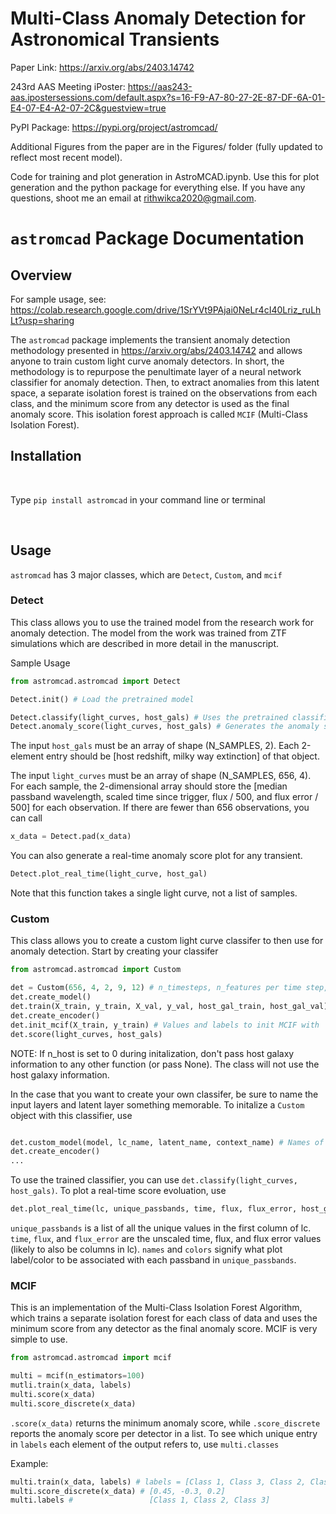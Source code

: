 # Multi-Class Anomaly Detection for Astronomical Transients

Paper Link: https://arxiv.org/abs/2403.14742

243rd AAS Meeting iPoster: https://aas243-aas.ipostersessions.com/default.aspx?s=16-F9-A7-80-27-2E-87-DF-6A-01-E4-07-E4-A2-07-2C&guestview=true

PyPI Package: https://pypi.org/project/astromcad/

Additional Figures from the paper are in the Figures/ folder (fully updated to reflect most recent model).

Code for training and plot generation in AstroMCAD.ipynb. Use this for plot generation and the python package for everything else.
If you have any questions, shoot me an email at rithwikca2020@gmail.com.


# `astromcad` Package Documentation

## Overview

For sample usage, see: https://colab.research.google.com/drive/1SrYVt9PAjai0NeLr4cI40Lriz_ruLhLt?usp=sharing

The `astromcad` package implements the transient anomaly detection methodology presented in https://arxiv.org/abs/2403.14742 and allows anyone to train custom light curve anomaly detectors. In short, the methodology is to repurpose the penultimate layer of a neural network classifier for anomaly detection. Then, to extract anomalies from this latent space, a separate isolation forest is trained on the observations from each class, and the minimum score from any detector is used as the final anomaly score. This isolation forest approach is called `MCIF` (Multi-Class Isolation Forest).

## Installation

<br>

Type `pip install astromcad` in your command line or terminal

<br>

## Usage

`astromcad` has 3 major classes, which are `Detect`, `Custom`, and `mcif`

### Detect

This class allows you to use the trained model from the research work for anomaly detection. The model from the work was trained from ZTF simulations which are described in more detail in the manuscript. 

Sample Usage

```python
from astromcad.astromcad import Detect

Detect.init() # Load the pretrained model

Detect.classify(light_curves, host_gals) # Uses the pretrained classifier to get a classification output
Detect.anomaly_score(light_curves, host_gals) # Generates the anomaly score for the given simple
``` 

The input `host_gals` must be an array of shape (N_SAMPLES, 2). Each 2-element entry should be [host redshift, milky way extinction] of that object. 

The input `light_curves` must be an array of shape (N_SAMPLES, 656, 4). For each sample, the 2-dimensional array should store the [median passband wavelength, scaled time since trigger, flux / 500, and flux error / 500] for each observation. If there are fewer than 656 observations, you can call

```python
x_data = Detect.pad(x_data)
```

You can also generate a real-time anomaly score plot for any transient. 

```python
Detect.plot_real_time(light_curve, host_gal)
```

Note that this function takes a single light curve, not a list of samples.

### Custom

This class allows you to create a custom light curve classifer to then use for anomaly detection. Start by creating your classifer

```python
from astromcad.astromcad import Custom

det = Custom(656, 4, 2, 9, 12) # n_timesteps, n_features per time step, n_host, latent_size, n_classes
det.create_model()
det.train(X_train, y_train, X_val, y_val, host_gal_train, host_gal_val) # EarlyStopping is initalized in the class
det.create_encoder()
det.init_mcif(X_train, y_train) # Values and labels to init MCIF with
det.score(light_curves, host_gals)
```

NOTE: If n_host is set to 0 during initalization, don't pass host galaxy information to any other function (or pass None). The class will not use the host galaxy information.

In the case that you want to create your own classifer, be sure to name the input layers and latent layer something memorable. To initalize a `Custom` object with this classifier, use 

```python

det.custom_model(model, lc_name, latent_name, context_name) # Names of the respective layers (input/latent)
det.create_encoder()
...
```

To use the trained classifier, you can use `det.classify(light_curves, host_gals)`. To plot a real-time score evoluation, use

```python
det.plot_real_time(lc, unique_passbands, time, flux, flux_error, host_gal, names=['g', 'r'], colors=['g', 'r'])
```

`unique_passbands` is a list of all the unique values in the first column of lc. `time`, `flux`, and `flux_error` are the unscaled time, flux, and flux error values (likely to also be columns in lc). `names` and `colors` signify what plot label/color to be associated with each passband in `unique_passbands`.


### MCIF

This is an implementation of the Multi-Class Isolation Forest Algorithm, which trains a separate isolation forest for each class of data and uses the minimum score from any detector as the final anomaly score. MCIF is very simple to use.

```python
from astromcad.astromcad import mcif

multi = mcif(n_estimators=100)
mutli.train(x_data, labels)
multi.score(x_data)
multi.score_discrete(x_data)
```

`.score(x_data)` returns the minimum anomaly score, while `.score_discrete` reports the anomaly score per detector in a list. To see which unique entry in `labels` each element of the output refers to, use `multi.classes`

Example:

```python
multi.train(x_data, labels) # labels = [Class 1, Class 3, Class 2, Class 1, ...]
multi.score_discrete(x_data) # [0.45, -0.3, 0.2]
multi.labels # 				   [Class 1, Class 2, Class 3]
```




